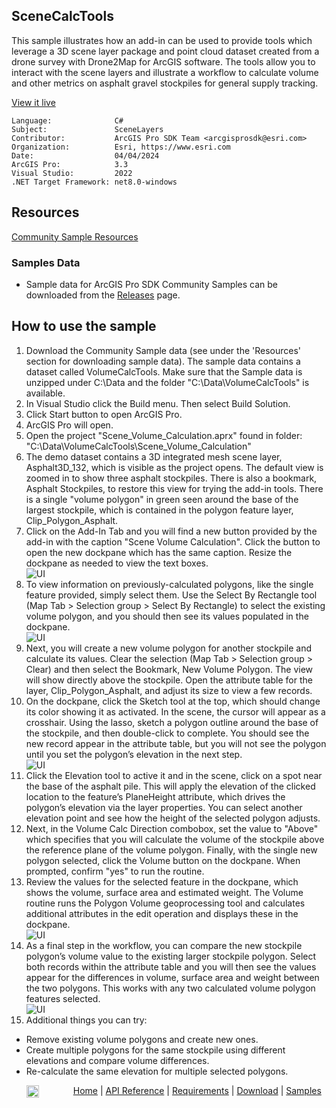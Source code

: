 ## SceneCalcTools

<!-- TODO: Write a brief abstract explaining this sample -->
This sample illustrates how an add-in can be used to provide tools which leverage a 3D scene layer package and point cloud dataset created from a drone survey with Drone2Map for ArcGIS software.  The tools allow you to interact with the scene layers and illustrate a workflow to calculate volume and other metrics on asphalt gravel stockpiles for general supply tracking.  
  


<a href="https://pro.arcgis.com/en/pro-app/sdk/" target="_blank">View it live</a>

<!-- TODO: Fill this section below with metadata about this sample-->
```
Language:              C#
Subject:               SceneLayers
Contributor:           ArcGIS Pro SDK Team <arcgisprosdk@esri.com>
Organization:          Esri, https://www.esri.com
Date:                  04/04/2024
ArcGIS Pro:            3.3
Visual Studio:         2022
.NET Target Framework: net8.0-windows
```

## Resources

[Community Sample Resources](https://github.com/Esri/arcgis-pro-sdk-community-samples#resources)

### Samples Data

* Sample data for ArcGIS Pro SDK Community Samples can be downloaded from the [Releases](https://github.com/Esri/arcgis-pro-sdk-community-samples/releases) page.  

## How to use the sample
<!-- TODO: Explain how this sample can be used. To use images in this section, create the image file in your sample project's screenshots folder. Use relative url to link to this image using this syntax: ![My sample Image](FacePage/SampleImage.png) -->
1. Download the Community Sample data (see under the 'Resources' section for downloading sample data). The sample data contains a dataset called VolumeCalcTools.  Make sure that the Sample data is unzipped under C:\Data and the folder "C:\Data\VolumeCalcTools\" is available.
2. In Visual Studio click the Build menu. Then select Build Solution.  
3. Click Start button to open ArcGIS Pro.  
4. ArcGIS Pro will open.   
5. Open the project "Scene_Volume_Calculation.aprx" found in folder: "C:\Data\VolumeCalcTools\Scene_Volume_Calculation\"  
6. The demo dataset contains a 3D integrated mesh scene layer, Asphalt3D_132, which is visible as the project opens.  The default view is zoomed in to show three asphalt stockpiles.  There is also a bookmark, Asphalt Stockpiles, to restore this view for trying the add-in tools. There is a single "volume polygon" in green seen around the base of the largest stockpile, which is contained in the polygon feature layer, Clip_Polygon_Asphalt.  
7. Click on the Add-In Tab and you will find a new button provided by the add-in with the caption "Scene Volume Calculation".  Click the button to open the new dockpane which has the same caption.  Resize the dockpane as needed to view the text boxes.  
![UI](Screenshot/Screen1.png)   
8. To view information on previously-calculated polygons, like the single feature provided, simply select them.  Use the Select By Rectangle tool (Map Tab > Selection group > Select By Rectangle) to select the existing volume polygon, and you should then see its values populated in the dockpane.  
![UI](Screenshot/Screen2.png)   
9. Next, you will create a new volume polygon for another stockpile and calculate its values.  Clear the selection (Map Tab > Selection group > Clear) and then select the Bookmark, New Volume Polygon. The view will show directly above the stockpile.  Open the attribute table for the layer, Clip_Polygon_Asphalt, and adjust its size to view a few records.  
10. On the dockpane, click the Sketch tool at the top, which should change its color showing it as activated.  In the scene, the cursor will appear as a crosshair. Using the lasso, sketch a polygon outline around the base of the stockpile, and then double-click to complete.  You should see the new record appear in the attribute table, but you will not see the polygon until you set the polygon’s elevation in the next step.    
![UI](Screenshot/Screen3.png)   
11. Click the Elevation tool to active it and in the scene, click on a spot near the base of the asphalt pile.  This will apply the elevation of the clicked location to the feature’s PlaneHeight attribute, which drives the polygon’s elevation via the layer properties.  You can select another elevation point and see how the height of the selected polygon adjusts.  
12. Next, in the Volume Calc Direction combobox, set the value to "Above" which specifies that you will calculate the volume of the stockpile above the reference plane of the volume polygon. Finally, with the single new polygon selected, click the Volume button on the dockpane.  When prompted, confirm "yes" to run the routine.  
13. Review the values for the selected feature in the dockpane, which shows the volume, surface area and estimated weight.  The Volume routine runs the Polygon Volume geoprocessing tool and calculates additional attributes in the edit operation and displays these in the dockpane.  
![UI](Screenshot/Screen4.png)   
14. As a final step in the workflow, you can compare the new stockpile polygon’s volume value to the existing larger stockpile polygon.  Select both records within the attribute table and you will then see the values appear for the differences in volume, surface area and weight between the two polygons.  This works with any two calculated volume polygon features selected.  
![UI](Screenshot/Screen5.png)   
15. Additional things you can try:  
- Remove existing volume polygons and create new ones.    
- Create multiple polygons for the same stockpile using different elevations and compare volume differences.  
- Re-calculate the same elevation for multiple selected polygons.  
  

<!-- End -->

&nbsp;&nbsp;&nbsp;&nbsp;&nbsp;&nbsp;<img src="https://esri.github.io/arcgis-pro-sdk/images/ArcGISPro.png"  alt="ArcGIS Pro SDK for Microsoft .NET Framework" height = "20" width = "20" align="top"  >
&nbsp;&nbsp;&nbsp;&nbsp;&nbsp;&nbsp;&nbsp;&nbsp;&nbsp;&nbsp;&nbsp;&nbsp;
[Home](https://github.com/Esri/arcgis-pro-sdk/wiki) | <a href="https://pro.arcgis.com/en/pro-app/latest/sdk/api-reference" target="_blank">API Reference</a> | [Requirements](https://github.com/Esri/arcgis-pro-sdk/wiki#requirements) | [Download](https://github.com/Esri/arcgis-pro-sdk/wiki#installing-arcgis-pro-sdk-for-net) | <a href="https://github.com/esri/arcgis-pro-sdk-community-samples" target="_blank">Samples</a>
